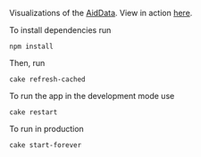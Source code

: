 Visualizations of the [AidData][aiddata]. View in action [here][demo].


To install dependencies run

    npm install

Then, run

    cake refresh-cached

    
To run the app in the development mode use
  
    cake restart

To run in production

    cake start-forever


[demo]: http://diuf.unifr.ch/diva/viz/aiddata/
[aiddata]: http://aiddata.org